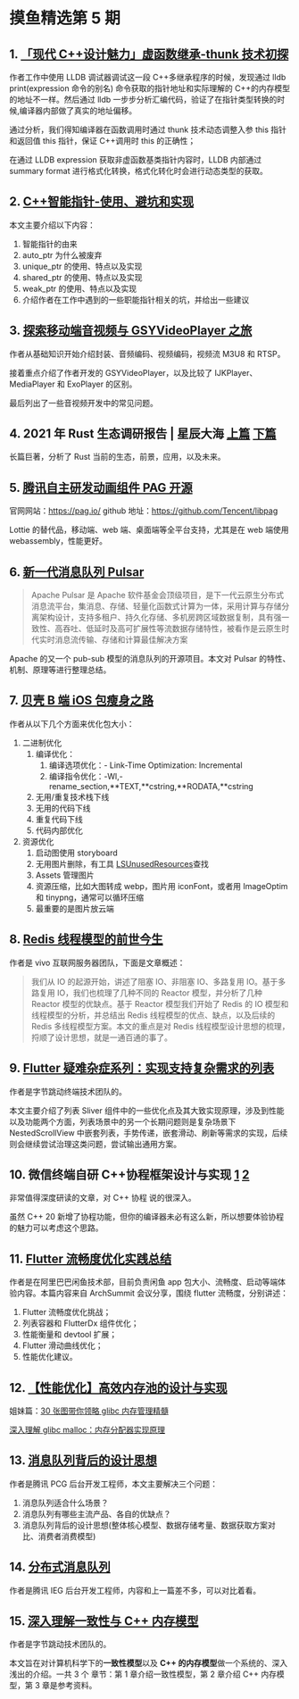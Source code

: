 # 摸鱼精选第 5 期

## 1. [「现代 C++设计魅力」虚函数继承-thunk 技术初探](https://mp.weixin.qq.com/s/iYGebBP_PiY6kduUJVoCIQ)

作者工作中使用 LLDB 调试器调试这一段 C++多继承程序的时候，发现通过 lldb print(expression 命令的别名) 命令获取的指针地址和实际理解的 C++的内存模型的地址不一样。然后通过 lldb 一步步分析汇编代码，验证了在指针类型转换的时候,编译器内部做了真实的地址偏移。

通过分析，我们得知编译器在函数调用时通过 thunk 技术动态调整入参 this 指针和返回值 this 指针，保证 C++调用时 this 的正确性；

在通过 LLDB expression 获取非虚函数基类指针内容时，LLDB 内部通过 summary format 进行格式化转换，格式化转化时会进行动态类型的获取。

## 2. [C++智能指针-使用、避坑和实现](https://mp.weixin.qq.com/s/wUy5eKjRFFixVWFntu-I3Q)

本文主要介绍以下内容：

1. 智能指针的由来
2. auto_ptr 为什么被废弃
3. unique_ptr 的使用、特点以及实现
4. shared_ptr 的使用、特点以及实现
5. weak_ptr 的使用、特点以及实现
6. 介绍作者在工作中遇到的一些职能指针相关的坑，并给出一些建议

## 3. [探索移动端音视频与 GSYVideoPlayer 之旅](https://mp.weixin.qq.com/s/4s2T2B9VxoNydie8tgQCcg)

作者从基础知识开始介绍封装、音频编码、视频编码，视频流 M3U8 和 RTSP。

接着重点介绍了作者开发的 GSYVideoPlayer，以及比较了 IJKPlayer、MediaPlayer 和 ExoPlayer 的区别。

最后列出了一些音视频开发中的常见问题。

## 4. 2021 年 Rust 生态调研报告 | 星辰大海 [上篇](https://mp.weixin.qq.com/s/J3903CqpIDG6KOAA_3D2tA) [下篇](https://mp.weixin.qq.com/s/Q9leuL0mkykw28_tOjKhaQ)

长篇巨著，分析了 Rust 当前的生态，前景，应用，以及未来。

## 5. [腾讯自主研发动画组件 PAG 开源](https://mp.weixin.qq.com/s/BAYa0EbDvI23YiQaS6FUZg)

官网网站：<https://pag.io/>
github 地址：https://github.com/Tencent/libpag

Lottie 的替代品，移动端、web 端、桌面端等全平台支持，尤其是在 web 端使用 webassembly，性能更好。

## 6. [新一代消息队列 Pulsar](https://mp.weixin.qq.com/s/wYb9UQWYJf8ay1DbLXaZDQ)

> Apache Pulsar 是 Apache 软件基金会顶级项目，是下一代云原生分布式消息流平台，集消息、存储、轻量化函数式计算为一体，采用计算与存储分离架构设计，支持多租户、持久化存储、多机房跨区域数据复制，具有强一致性、高吞吐、低延时及高可扩展性等流数据存储特性，被看作是云原生时代实时消息流传输、存储和计算最佳解决方案

Apache 的又一个 pub-sub 模型的消息队列的开源项目。本文对 Pulsar 的特性、机制、原理等进行整理总结。

## 7. [贝壳 B 端 iOS 包瘦身之路](https://mp.weixin.qq.com/s/K7JjJoLbZmMWOhvC2Rlgkw)

作者从以下几个方面来优化包大小：

1. 二进制优化
   1. 编译优化：
      1. 编译选项优化：\- Link-Time Optimization: Incremental
      2. 编译指令优化：-Wl,-rename_section,**TEXT,**cstring,**RODATA,**cstring
   2. 无用/重复技术栈下线
   3. 无用的代码下线
   4. 重复代码下线
   5. 代码内部优化
2. 资源优化
   1. 启动图使用 storyboard
   2. 无用图片删除，有工具 [LSUnusedResources](https://github.com/tinymind/LSUnusedResources/)查找
   3. Assets 管理图⽚
   4. 资源压缩，比如大图转成 webp，图片用 iconFont，或者用 ImageOptim 和 tinypng，通常可以循环压缩
   5. 最重要的是图片放云端

## 8. [Redis 线程模型的前世今生](https://mp.weixin.qq.com/s/xJo97T2sSccxmxwIqUFt-A)

作者是 vivo 互联网服务器团队，下面是文章概述：

> 我们从 IO 的起源开始，讲述了阻塞 IO、非阻塞 IO、多路复用 IO。基于多路复用 IO，我们也梳理了几种不同的 Reactor 模型，并分析了几种 Reactor 模型的优缺点。基于 Reactor 模型我们开始了 Redis 的 IO 模型和线程模型的分析，并总结出 Redis 线程模型的优点、缺点，以及后续的 Redis 多线程模型方案。本文的重点是对 Redis 线程模型设计思想的梳理，捋顺了设计思想，就是一通百通的事了。

## 9. [Flutter 疑难杂症系列：实现支持复杂需求的列表](https://mp.weixin.qq.com/s/CtcxDtTgcEh0L77Z2g9HFg)

作者是字节跳动终端技术团队的。

本文主要介绍了列表 Sliver 组件中的一些优化点及其大致实现原理，涉及到性能以及功能两个方面，列表场景中的另一个长期问题则是复杂场景下 NestedScrollView 中嵌套列表，手势传递，嵌套滑动、刷新等需求的实现，后续则会继续尝试治理这类问题，尝试输出通用方案。

## 10. 微信终端自研 C++协程框架设计与实现 [1](https://mp.weixin.qq.com/s/c17DaD7JbKlDFT6J8haEFw) [2](https://mp.weixin.qq.com/s/89YAownU5iCdJo95xIdT-w)

非常值得深度研读的文章，对 C++ 协程 说的很深入。

虽然 C++ 20 新增了协程功能，但你的编译器未必有这么新，所以想要体验协程的魅力可以考虑这个思路。

## 11. [Flutter 流畅度优化实践总结](https://mp.weixin.qq.com/s/qkHwffqv2crA0mKOUWofjA)

作者是在阿里巴巴闲鱼技术部，目前负责闲鱼 app 包大小、流畅度、启动等端体验内容。本篇内容来自 ArchSummit 会议分享，围绕 flutter 流畅度，分别讲述：

1. Flutter 流畅度优化挑战；
2. 列表容器和 FlutterDx 组件优化；
3. 性能衡量和 devtool 扩展；
4. Flutter 滑动曲线优化；
5. 性能优化建议。

## 12. [【性能优化】高效内存池的设计与实现](https://mp.weixin.qq.com/s/PftJTQt5BGFMStqHgG95vg)

姐妹篇：[30 张图带你领略 glibc 内存管理精髓](https://mp.weixin.qq.com/s/pdv5MMUQ9ACpeCpyGnxb1Q)

[深入理解 glibc malloc：内存分配器实现原理](https://mp.weixin.qq.com/s/KKsMAYh9mgr0GEgqxKWA_g)

## 13. [消息队列背后的设计思想](https://mp.weixin.qq.com/s/k8sA6XPrp80JiNbuwKaVfg)

作者是腾讯 PCG 后台开发工程师，本文主要解决三个问题：

1. 消息队列适合什么场景？
2. 消息队列有哪些主流产品、各自的优缺点？
3. 消息队列背后的设计思想(整体核心模型、数据存储考量、数据获取方案对比、消费者消费模型)

## 14. [分布式消息队列](https://mp.weixin.qq.com/s/-MXA4T-ei_U5ewXUNZ0QdQ)

作者是腾讯 IEG 后台开发工程师，内容和上一篇差不多，可以对比着看。

## 15. [深入理解一致性与 C++ 内存模型](https://mp.weixin.qq.com/s/wt5b5e1Y1yG1kDIf0QPsvg)

作者是字节跳动技术团队的。

本文旨在对计算机科学下的**一致性模型**以及 **C++ 的内存模型**做一个系统的、深入浅出的介绍。一共 3 个 章节：第 1 章介绍一致性模型，第 2 章介绍 C++ 内存模型，第 3 章是参考资料。
